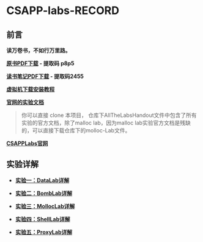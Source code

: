 # CSAPP-labs-RECORD
## 前言
**读万卷书，不如行万里路。**

**[原书PDF下载](https://pan.baidu.com/s/1URsLtw1MsUjiw-_PMs7K5g) - 提取码 p8p5**

**[读书笔记PDF下载](https://pan.baidu.com/s/1465iQ9-GL4x813i7a-82wg?_at_=1619591241897) - 提取码2455**

**[虚拟机下载安装教程](https://blog.csdn.net/stpeace/article/details/78598333)**

**[官网的实验文档](https://github.com/happysnaker/CSAPPLabsAndNotes/tree/CSAPP/AllTheLabsHandout)**
> 你可以直接 clone 本项目， 仓库下AllTheLabsHandout文件中包含了所有实验的官方文档，除了malloc lab，因为malloc lab实验官方文档是残缺的，可以直接下载仓库下的molloc-Lab文件。 

**[CSAPPLabs官网](http://csapp.cs.cmu.edu/3e/labs.html)**

## 实验详解

- **[实验一：DataLab详解](https://github.com/happysnaker/CSAPP-Labs-And-Notes/blob/CSAPP/CSAPP%E4%B9%8B%E8%AF%A6%E8%A7%A3DataLab.md)**

- **[实验二：BombLab详解](https://github.com/happysnaker/CSAPP-Labs-And-Notes/blob/CSAPP/CSAPP%E4%B9%8B%E8%AF%A6%E8%A7%A3BombLab.md)**

- **[实验三：MollocLab详解](https://github.com/happysnaker/CSAPP-Labs-And-Notes/blob/CSAPP/CSAPP%E4%B9%8B%E8%AF%A6%E8%A7%A3MollocLab.md)**

- **[实验四：ShellLab详解](https://github.com/happysnaker/CSAPP-Labs-And-Notes/blob/CSAPP/CSAPP%E4%B9%8B%E8%AF%A6%E8%A7%A3ShellLab.md)**

- **[实验五：ProxyLab详解](https://github.com/happysnaker/CSAPP-Labs-And-Notes/blob/CSAPP/CSAPP%E4%B9%8B%E8%AF%A6%E8%A7%A3ProxyLab.md)**
